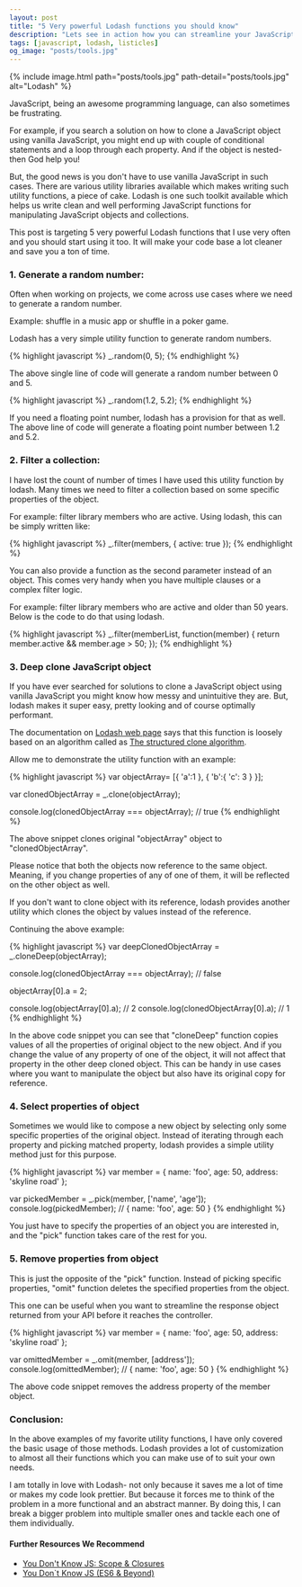 ```yaml
---
layout: post
title: "5 Very powerful Lodash functions you should know"
description: "Lets see in action how you can streamline your JavaScript code using some of the best Lodash functions. Super important Lodash functions with examples."
tags: [javascript, lodash, listicles]
og_image: "posts/tools.jpg"
---
```


{% include image.html path="posts/tools.jpg" path-detail="posts/tools.jpg" alt="Lodash" %}


JavaScript, being an awesome programming language, can also sometimes be frustrating. 

For example, if you search a  solution on how to clone a JavaScript object using vanilla JavaScript, you might end up with couple of conditional statements and a loop through each property. And if the object is nested- then God help you!

But, the good news is you don't have to use vanilla JavaScript in such cases. There are various utility libraries available which makes writing such utility functions, a piece of cake. Lodash is one such toolkit available which helps us write clean and well performing JavaScript functions for manipulating JavaScript objects and collections.

This post is targeting 5 very powerful Lodash functions that I use very often and you should start using it too. It will make your code base a lot cleaner and save you a ton of time.


### 1. Generate a random number:
Often when working on projects, we come across use cases where we need to generate a random number. 

Example: shuffle in a music app or shuffle in a poker game.

Lodash has a very simple utility function to generate random numbers.


{% highlight javascript %}
_.random(0, 5);
{% endhighlight %}

The above single line of code will generate a random number between 0 and 5.

{% highlight javascript %}
_.random(1.2, 5.2);
{% endhighlight %}

If you need a floating point number, lodash has a provision for that as well. The above line of code will generate a floating point number between 1.2 and 5.2.


### 2. Filter a collection:
I have lost the count of number of times I have used this utility function by lodash. Many times we need to filter a collection based on some specific properties of the object. 

For example: filter library members who are active. Using lodash, this can be simply written like:

{% highlight javascript %}
_.filter(members, { active: true });
{% endhighlight %}

You can also provide a function as the second parameter instead of an object. This comes very handy when you have multiple clauses or a complex filter logic. 

For example: filter library members who are active and older than 50 years. Below is the code to do that using lodash.

{% highlight javascript %}
_.filter(memberList, function(member) { 
	return member.active && member.age > 50; 
});
{% endhighlight %}


### 3. Deep clone JavaScript object
If you have ever searched for solutions to clone a JavaScript object using vanilla JavaScript you might know how messy and unintuitive they are. But, lodash makes it super easy, pretty looking and of course optimally performant. 

The documentation on [Lodash web page](https://lodash.com/docs/4.16.4#clone) says that this function is loosely based on an algorithm called as [The structured clone algorithm](https://developer.mozilla.org/en-US/docs/Web/API/Web_Workers_API/Structured_clone_algorithm).

Allow me to demonstrate the utility function with an example:

{% highlight javascript %}
var objectArray=
[{
    'a':1
},
{
    'b':{
        'c': 3 
    }
}];


var clonedObjectArray = _.clone(objectArray);

console.log(clonedObjectArray === objectArray); // true
{% endhighlight %}


The above snippet clones original "objectArray" object to "clonedObjectArray". 

Please notice that both the objects now reference to the same object. Meaning, if you change properties of any of one of them, it will be reflected on the other object as well.

If you don't want to clone object with its reference, lodash provides another utility which clones the object by values instead of the reference.

Continuing the above example:

{% highlight javascript %}
var deepClonedObjectArray = _.cloneDeep(objectArray);

console.log(clonedObjectArray === objectArray); // false

objectArray[0].a = 2;

console.log(objectArray[0].a);          // 2
console.log(clonedObjectArray[0].a);    // 1
{% endhighlight %}

In the above code snippet you can see that "cloneDeep" function copies values of all the properties of original object to the new object. And if you change the value of any property of one of the object, it will not affect that property in the other deep cloned object. This can be handy in use cases where you want to manipulate the object but also have its original copy for reference.


### 4. Select properties of object
Sometimes we would like to compose a new object by selecting only some specific properties of the original object. Instead of iterating through each property and picking matched property, lodash provides a simple utility method just for this purpose.


{% highlight javascript %}
var member = { name: 'foo', age: 50, address: 'skyline road' };
 
var pickedMember = _.pick(member, ['name', 'age']);
console.log(pickedMember); // { name: 'foo', age: 50 }
{% endhighlight %}

You just have to specify the properties of an object you are interested in, and the "pick" function takes care of the rest for you.


### 5. Remove properties from object
This is just the opposite of the "pick" function. Instead of picking specific properties, "omit" function deletes the specified properties from the object.

This one can be useful when you want to streamline the response object returned from your API before it reaches the controller.

{% highlight javascript %}
var member = { name: 'foo', age: 50, address: 'skyline road' };
 
var omittedMember = _.omit(member, [address']);
console.log(omittedMember); // { name: 'foo', age: 50 }
{% endhighlight %}

The above code snippet removes the address property of the member object.


### Conclusion:
In the above examples of my favorite utility functions, I have only covered the basic usage of those methods. Lodash provides a lot of customization to almost all their functions which you can make use of to suit your own needs.

I am totally in love with Lodash- not only because it saves me a lot of time or makes my code look prettier. But because it forces me to think of the problem in a more functional and an abstract manner. By doing this, I can break a bigger problem into multiple smaller ones and tackle each one of them individually.


#### Further Resources We Recommend

- [You Don't Know JS: Scope & Closures](https://amzn.to/2UaT46V)
- [You Don`t Know JS (ES6 & Beyond)](https://amzn.to/2GGox8Y)
